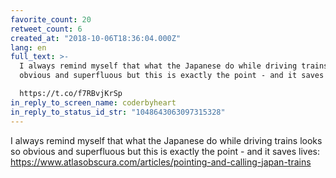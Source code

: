 ```yaml
---
favorite_count: 20
retweet_count: 6
created_at: "2018-10-06T18:36:04.000Z"
lang: en
full_text: >-
  I always remind myself that what the Japanese do while driving trains looks so
  obvious and superfluous but this is exactly the point - and it saves lives:

  https://t.co/f7RBvjKrSp
in_reply_to_screen_name: coderbyheart
in_reply_to_status_id_str: "1048643063097315328"
---
```


I always remind myself that what the Japanese do while driving trains looks so
obvious and superfluous but this is exactly the point - and it saves lives:
<https://www.atlasobscura.com/articles/pointing-and-calling-japan-trains>
